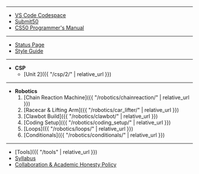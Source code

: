 ***

* [VS Code Codespace](https://code.cs50.io/)
* [Submit50](https://submit.cs50.io/)
* [CS50 Programmer's Manual](https://man.cs50.io/)

***

* [Status Page](https://cs50.statuspage.io/)
* [Style Guide](https://cs50.readthedocs.io/style/c/)

***

* __CSP__
    * [Unit 2]({{ "/csp/2/" | relative_url }})

***

* __Robotics__
    1. [Chain Reaction Machine]({{ "/robotics/chainreaction/" | relative_url }})
    2. [Racecar & Lifting Arm]({{ "/robotics/car_lifter/" | relative_url }})
    3. [Clawbot Build]({{ "/robotics/clawbot/" | relative_url }})
    4. [Coding Setup]({{ "/robotics/coding_setup/" | relative_url }})
    5. [Loops]({{ "/robotics/loops/" | relative_url }})
    6. [Conditionals]({{ "/robotics/conditionals/" | relative_url }})

***

* [Tools]({{ "/tools" | relative_url }})
* [Syllabus](https://docs.google.com/document/d/1j5vMltXCLk_IBxIGtvJMpJM-EzXZ0kkMKobXdTgthow/edit?usp=sharing)
* [Collaboration & Academic Honesty Policy](https://docs.google.com/document/d/1F9c9uvOnxdIiVt4wpIzXNgeNnL1hriaNY6wJCp7g88k/edit?usp=sharing)
